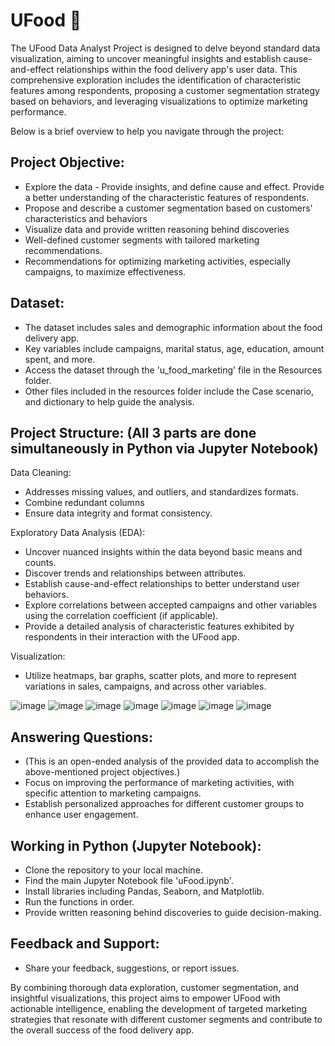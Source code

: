 # UFood 🍨
The UFood Data Analyst Project is designed to delve beyond standard data visualization, aiming to uncover meaningful insights and establish cause-and-effect relationships within the food delivery app's user data. 
This comprehensive exploration includes the identification of characteristic features among respondents, proposing a customer segmentation strategy based on behaviors, and leveraging visualizations to optimize marketing performance.

Below is a brief overview to help you navigate through the project:

## Project Objective:
- Explore the data - Provide insights, and define cause and effect. Provide a better understanding of the characteristic features of respondents.
- Propose and describe a customer segmentation based on customers' characteristics and behaviors
- Visualize data and provide written reasoning behind discoveries
- Well-defined customer segments with tailored marketing recommendations.
- Recommendations for optimizing marketing activities, especially campaigns, to maximize effectiveness.

## Dataset:
- The dataset includes sales and demographic information about the food delivery app.
- Key variables include campaigns, marital status, age, education, amount spent, and more.
- Access the dataset through the 'u_food_marketing' file in the Resources folder.
- Other files included in the resources folder include the Case scenario, and dictionary to help guide the analysis. 


## Project Structure: (All 3 parts are done simultaneously in Python via Jupyter Notebook)
Data Cleaning: 
- Addresses missing values, and outliers, and standardizes formats.
- Combine redundant columns 
- Ensure data integrity and format consistency.

Exploratory Data Analysis (EDA):
- Uncover nuanced insights within the data beyond basic means and counts.
- Discover trends and relationships between attributes.
- Establish cause-and-effect relationships to better understand user behaviors.
- Explore correlations between accepted campaigns and other variables using the correlation coefficient (if applicable).
- Provide a detailed analysis of characteristic features exhibited by respondents in their interaction with the UFood app.
  
Visualization:
- Utilize heatmaps, bar graphs, scatter plots, and more to represent variations in sales, campaigns, and across other variables.

![image](https://github.com/LPhilip-CS/UFood/assets/98559773/99c1e5df-a767-4999-a77d-d42fef886204)
![image](https://github.com/LPhilip-CS/UFood/assets/98559773/4daceced-5b35-45dd-aa75-3784f75cd53a)
![image](https://github.com/LPhilip-CS/UFood/assets/98559773/9afea5c5-635f-4827-9e4f-4d5ec5472aac)
![image](https://github.com/LPhilip-CS/UFood/assets/98559773/6307abb9-d2ce-4a55-97d9-0b5049380150)
![image](https://github.com/LPhilip-CS/UFood/assets/98559773/4d7e25d4-24c5-40af-86d5-a31913da06b3)
![image](https://github.com/LPhilip-CS/UFood/assets/98559773/63b503d0-9445-47db-a230-d7333fe4c736)
![image](https://github.com/LPhilip-CS/UFood/assets/98559773/60485cd6-5946-4a10-b5b9-6a2239e39604)


## Answering Questions: 
- (This is an open-ended analysis of the provided data to accomplish the above-mentioned project objectives.)
- Focus on improving the performance of marketing activities, with specific attention to marketing campaigns.
- Establish personalized approaches for different customer groups to enhance user engagement.


## Working in Python (Jupyter Notebook):
- Clone the repository to your local machine.
- Find the main Jupyter Notebook file 'uFood.ipynb'.
- Install libraries including Pandas, Seaborn, and Matplotlib.
- Run the functions in order.
- Provide written reasoning behind discoveries to guide decision-making.
  

## Feedback and Support:
- Share your feedback, suggestions, or report issues.

By combining thorough data exploration, customer segmentation, and insightful visualizations, this project aims to empower UFood with actionable intelligence, 
enabling the development of targeted marketing strategies that resonate with different customer segments and contribute to the overall success of the food delivery app.


